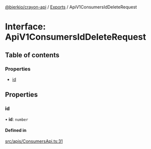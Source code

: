 [@bjerkio/crayon-api](../README.md) / [Exports](../modules.md) / ApiV1ConsumersIdDeleteRequest

# Interface: ApiV1ConsumersIdDeleteRequest

## Table of contents

### Properties

- [id](ApiV1ConsumersIdDeleteRequest.md#id)

## Properties

### id

• **id**: `number`

#### Defined in

[src/apis/ConsumersApi.ts:31](https://github.com/bjerkio/crayon-api-js/blob/22cd66d/src/apis/ConsumersApi.ts#L31)
